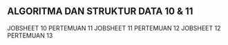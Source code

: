## ALGORITMA DAN STRUKTUR DATA 10 & 11

JOBSHEET 10 PERTEMUAN 11
JOBSHEET 11 PERTEMUAN 12
JOBSHEET 12 PERTEMUAN 13